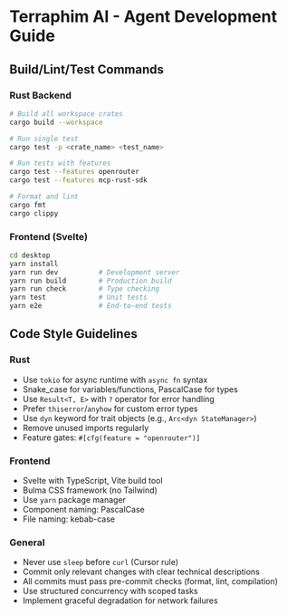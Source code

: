 # Terraphim AI - Agent Development Guide

## Build/Lint/Test Commands

### Rust Backend
```bash
# Build all workspace crates
cargo build --workspace

# Run single test
cargo test -p <crate_name> <test_name>

# Run tests with features
cargo test --features openrouter
cargo test --features mcp-rust-sdk

# Format and lint
cargo fmt
cargo clippy
```

### Frontend (Svelte)
```bash
cd desktop
yarn install
yarn run dev          # Development server
yarn run build        # Production build
yarn run check        # Type checking
yarn test             # Unit tests
yarn e2e              # End-to-end tests
```

## Code Style Guidelines

### Rust
- Use `tokio` for async runtime with `async fn` syntax
- Snake_case for variables/functions, PascalCase for types
- Use `Result<T, E>` with `?` operator for error handling
- Prefer `thiserror`/`anyhow` for custom error types
- Use `dyn` keyword for trait objects (e.g., `Arc<dyn StateManager>`)
- Remove unused imports regularly
- Feature gates: `#[cfg(feature = "openrouter")]`

### Frontend
- Svelte with TypeScript, Vite build tool
- Bulma CSS framework (no Tailwind)
- Use `yarn` package manager
- Component naming: PascalCase
- File naming: kebab-case

### General
- Never use `sleep` before `curl` (Cursor rule)
- Commit only relevant changes with clear technical descriptions
- All commits must pass pre-commit checks (format, lint, compilation)
- Use structured concurrency with scoped tasks
- Implement graceful degradation for network failures
